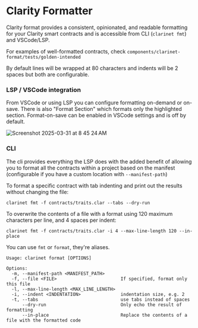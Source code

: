 # Clarity Formatter

Clarity format provides a consistent, opinionated, and readable formatting for your Clarity smart contracts and is accessible from CLI (`clarinet fmt`) and VSCode/LSP.

For examples of well-formatted contracts, check `components/clarinet-format/tests/golden-intended`

By default lines will be wrapped at 80 characters and indents will be 2 spaces but both are configurable.

### LSP / VSCode integration

From VSCode or using LSP you can configure formatting on-demand or on-save. There is also "Format Section" which formats only the highlighted section. Format-on-save can be enabled in VSCode settings and is off by default.

![Screenshot 2025-03-31 at 8 45 24 AM](https://github.com/user-attachments/assets/85a9544e-cc1b-4aee-8d73-81c57dcb2c91)

### CLI

The cli provides everything the LSP does with the added benefit of allowing you to format all the contracts within a project based on the manifest (configurable if you have a custom location with `--manifest-path`)

To format a specific contract with tab indenting and print out the results without changing the file:

```
clarinet fmt -f contracts/traits.clar --tabs --dry-run
```

To overwrite the contents of a file with a format using 120 maximum characters per line, and 4 spaces per indent:

```
clarinet fmt -f contracts/traits.clar -i 4 --max-line-length 120 --in-place

```

You can use `fmt` or `format`, they're aliases.

```
Usage: clarinet format [OPTIONS]

Options:
  -m, --manifest-path <MANIFEST_PATH>
  -f, --file <FILE>                        If specified, format only this file
  -l, --max-line-length <MAX_LINE_LENGTH>
  -i, --indent <INDENTATION>               indentation size, e.g. 2
  -t, --tabs                               use tabs instead of spaces
      --dry-run                            Only echo the result of formatting
      --in-place                           Replace the contents of a file with the formatted code
```
